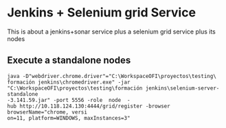 # Jenkins + Selenium grid Service
This is about a jenkins+sonar service plus a selenium grid service plus its nodes

## Execute a standalone nodes
```
java -D"webdriver.chrome.driver"="C:\WorkspaceOFI\proyectos\testing\
formación jenkins\chromedriver.exe" -jar "C:\WorkspaceOFI\proyectos\testing\formación jenkins\selenium-server-standalone
-3.141.59.jar" -port 5556 -role  node  -hub http://10.118.124.130:4444/grid/register -browser browserName="chrome, versi
on=11, platform=WINDOWS, maxInstances=3"
```